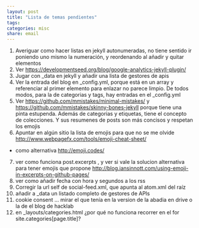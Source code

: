 ```yaml
---
layout: post
title: "Lista de temas pendientes"
tags: 
categories: misc
share: email
---
```


1. Averiguar como hacer listas en jekyll autonumeradas, no tiene sentido ir poniendo uno mismo la numeración, y reordenando al añadir y quitar elementos
2. Ver https://developmentseed.org/blog/google-analytics-jekyll-plugin/
3. Jugar con _data en jekyll y añadir una lista de gestores de apis
4. Ver la entrada del blog en _config.yml, porque está en un array y referenciar al primer elemento para enlazar no parece limpio. De todos modos, para la de categorias y tags, hay entradas en el _config.yml
5. Ver https://github.com/mmistakes/minimal-mistakes/ y https://github.com/mmistakes/skinny-bones-jekyll porque tiene una pinta estupenda. Además de categorias y etiquetas, tiene el concepto de colecciones. Y sus resumenes de posts son más concisos y respetan los emojis
6. Apuntar en algún sitio la lista de emojis para que no se me olvide http://www.webpagefx.com/tools/emoji-cheat-sheet/
  - como alternativa http://emoji.codes/
7. ver como funciona post.excerpts , y ver si vale la solucion alternativa para tener emojis que propone http://blog.iansinnott.com/using-emoji-in-excerpts-on-github-pages/
8. ver como añadir fecha con hora y segundos a los rss
9. Corregir la url self de social-feed.xml, que apunta al atom.xml del raíz
10. añadir a _data un listado completo de gestores de APIs
11. cookie consent ... mirar el que tenía en la version de la abadia en drive o la de el blog de hacklab
12. en _layouts/categories.html ¿por qué no funciona recorrer en el for site.categories[page.title]?